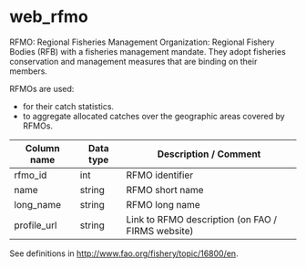 # web_rfmo

 

RFMO: Regional Fisheries Management Organization: Regional Fishery Bodies (RFB) with a fisheries management mandate. They adopt fisheries conservation and management measures that are binding on their members.

 

RFMOs are used:

- for their catch statistics.
- to aggregate allocated catches over the geographic areas covered by RFMOs.

 

| Column name | Data type | Description / Comment                             |
| ----------- | --------- | ------------------------------------------------- |
| rfmo_id     | int       | RFMO identifier                                   |
| name        | string    | RFMO short name                                   |
| long_name   | string    | RFMO long name                                    |
| profile_url | string    | Link to RFMO description (on FAO / FIRMS website) |



 See definitions in http://www.fao.org/fishery/topic/16800/en.

